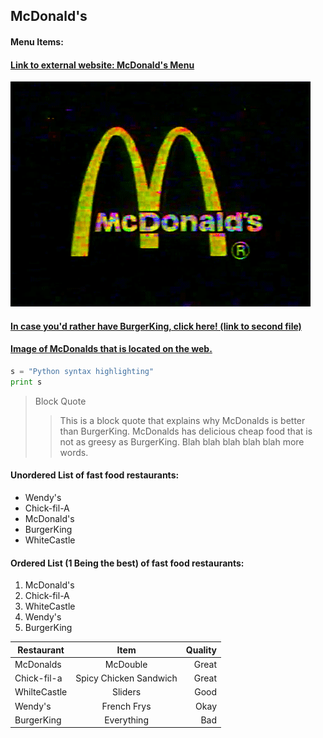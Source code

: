 ## McDonald's

#### Menu Items:
#### [Link to external website: McDonald's Menu](https://www.mcdonalds.com/us/en-us/full-menu.html)

![](image/mc.gif)


#### [In case you'd rather have BurgerKing, click here! (link to second file)](https://github.com/krosswick/Markdown/blob/master/burgerking.md)

#### [Image of McDonalds that is located on the web.](https://www.reachmee.com/wp-content/uploads/2014/08/mcdonalds-portfolio.png)

```python
s = "Python syntax highlighting"
print s
```
>Block Quote
>>This is a block quote that explains why McDonalds is better than BurgerKing.  McDonalds has delicious cheap food that is not as greesy as BurgerKing. Blah blah blah blah blah more words.

#### Unordered List of fast food restaurants:
- Wendy's
- Chick-fil-A
- McDonald's
- BurgerKing
- WhiteCastle

#### Ordered List (1 Being the best) of fast food restaurants:
1. McDonald's
1. Chick-fil-A
1. WhiteCastle
1. Wendy's
1. BurgerKing

|Restaurant  | Item                   | Quality |
| ---------- |:----------------------:| -------:|
|McDonalds   | McDouble               | Great   |
|Chick-fil-a | Spicy Chicken Sandwich | Great   |
|WhilteCastle| Sliders                | Good    |
|Wendy's     | French Frys            | Okay    |
|BurgerKing  | Everything             | Bad     |

